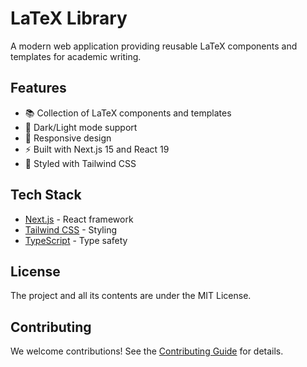 # LaTeX Library

A modern web application providing reusable LaTeX components and templates for academic writing.

## Features

- 📚 Collection of LaTeX components and templates
- 🌙 Dark/Light mode support
- 📱 Responsive design
- ⚡ Built with Next.js 15 and React 19
- 🎨 Styled with Tailwind CSS

## Tech Stack

- [Next.js](https://nextjs.org/) - React framework
- [Tailwind CSS](https://tailwindcss.com/) - Styling
- [TypeScript](https://www.typescriptlang.org/) - Type safety


## License
The project and all its contents are under the MIT License.

## Contributing
We welcome contributions! See the [Contributing Guide](CONTRIBUTING.md) for details.
